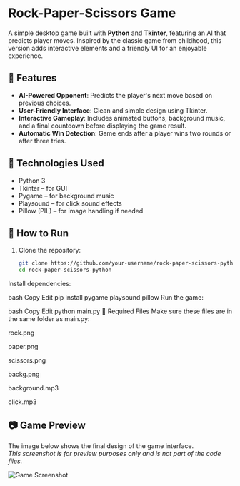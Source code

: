 # Rock-Paper-Scissors Game

A simple desktop game built with **Python** and **Tkinter**, featuring an AI that predicts player moves. Inspired by the classic game from childhood, this version adds interactive elements and a friendly UI for an enjoyable experience.

## 🔹 Features

- **AI-Powered Opponent**: Predicts the player's next move based on previous choices.
- **User-Friendly Interface**: Clean and simple design using Tkinter.
- **Interactive Gameplay**: Includes animated buttons, background music, and a final countdown before displaying the game result.
- **Automatic Win Detection**: Game ends after a player wins two rounds or after three tries.

## 🔧 Technologies Used

- Python 3
- Tkinter – for GUI
- Pygame – for background music
- Playsound – for click sound effects
- Pillow (PIL) – for image handling if needed

## 🚀 How to Run

1. Clone the repository:
   ```bash
   git clone https://github.com/your-username/rock-paper-scissors-python.git
   cd rock-paper-scissors-python
Install dependencies:

bash
Copy
Edit
pip install pygame playsound pillow
Run the game:

bash
Copy
Edit
python main.py
📂 Required Files
Make sure these files are in the same folder as main.py:

rock.png

paper.png

scissors.png

backg.png

background.mp3

click.mp3

## 📷 Game Preview

The image below shows the final design of the game interface.  
*This screenshot is for preview purposes only and is not part of the code files.*

![Game Screenshot](FinallGameDisplay.png)
